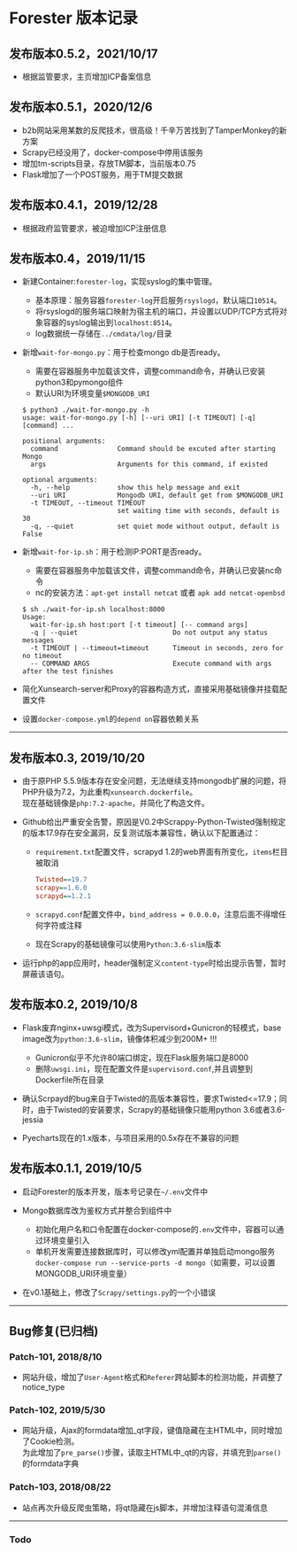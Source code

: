 # Forester 版本记录

## 发布版本0.5.2，2021/10/17

- 根据监管要求，主页增加ICP备案信息

## 发布版本0.5.1，2020/12/6

- b2b网站采用某数的反爬技术，很高级！千辛万苦找到了TamperMonkey的新方案
- Scrapy已经没用了，docker-compose中停用该服务
- 增加tm-scripts目录，存放TM脚本，当前版本0.75
- Flask增加了一个POST服务，用于TM提交数据

## 发布版本0.4.1，2019/12/28

- 根据政府监管要求，被迫增加ICP注册信息

## 发布版本0.4，2019/11/15

- 新建Container:`forester-log`，实现syslog的集中管理。
  - 基本原理：服务容器`forester-log`开启服务`rsyslogd`，默认端口`10514`。
  - 将rsyslogd的服务端口映射为宿主机的端口，并设置以UDP/TCP方式将对象容器的syslog输出到`localhost:8514`。
  - log数据统一存储在`../cmdata/log/`目录

- 新增`wait-for-mongo.py`：用于检查mongo db是否ready。  
  - 需要在容器服务中加载该文件，调整command命令，并确认已安装python3和pymongo组件
  - 默认URI为环境变量`$MONGODB_URI`
  
  ``` console
  $ python3 ./wait-for-mongo.py -h
  usage: wait-for-mongo.py [-h] [--uri URI] [-t TIMEOUT] [-q] [command] ...

  positional arguments:
    command               Command should be excuted after starting Mongo
    args                  Arguments for this command, if existed

  optional arguments:
    -h, --help            show this help message and exit
    --uri URI             Mongodb URI, default get from $MONGODB_URI
    -t TIMEOUT, --timeout TIMEOUT
                          set waiting time with seconds, default is 30
    -q, --quiet           set quiet mode without output, default is False
  ```

- 新增`wait-for-ip.sh`：用于检测IP:PORT是否ready。
  - 需要在容器服务中加载该文件，调整command命令，并确认已安装nc命令
  - nc的安装方法：`apt-get install netcat` 或者 `apk add netcat-openbsd`
  
  ``` console
  $ sh ./wait-for-ip.sh localhost:8000
  Usage:
    wait-for-ip.sh host:port [-t timeout] [-- command args]
    -q | --quiet                        Do not output any status messages
    -t TIMEOUT | --timeout=timeout      Timeout in seconds, zero for no timeout
    -- COMMAND ARGS                     Execute command with args after the test finishes
  ```
  
- 简化Xunsearch-server和Proxy的容器构造方式，直接采用基础镜像并挂载配置文件
- 设置`docker-compose.yml`的`depend on`容器依赖关系

---

## 发布版本0.3, 2019/10/20

- 由于原PHP 5.5.9版本存在安全问题，无法继续支持mongodb扩展的问题，将PHP升级为7.2，为此重构`xunsearch.dockerfile`。  
    现在基础镜像是`php:7.2-apache`，并简化了构造文件。
- Github给出严重安全告警，原因是V0.2中Scrappy-Python-Twisted强制规定的版本17.9存在安全漏洞，反复测试版本兼容性，确认以下配置通过：

  - `requirement.txt`配置文件，scrapyd 1.2的web界面有所变化，`items`栏目被取消

    ``` ini
    Twisted==19.7
    scrapy==1.6.0
    scrapyd==1.2.1
    ```

  - `scrapyd.conf`配置文件中，`bind_address = 0.0.0.0`，注意后面不得增任何字符或注释
  - 现在Scrapy的基础镜像可以使用`Python:3.6-slim`版本
  
- 运行php的app应用时，header强制定义`content-type`时给出提示告警，暂时屏蔽该语句。

## 发布版本0.2, 2019/10/8

- Flask废弃nginx+uwsgi模式，改为Supervisord+Gunicron的轻模式，base image改为`python:3.6-slim`，镜像体积减少到200M+ !!!  
  - Gunicron似乎不允许80端口绑定，现在Flask服务端口是8000  
  - 删除`uwsgi.ini`，现在配置文件是`supervisord.conf`,并且调整到Dockerfile所在目录  

- 确认Scrpayd的bug来自于Twisted的高版本兼容性，要求Twisted<=17.9；同时，由于Twisted的安装要求，Scrapy的基础镜像只能用python 3.6或者3.6-jessia

- Pyecharts现在的1.x版本，与项目采用的0.5x存在不兼容的问题

## 发布版本0.1.1, 2019/10/5

- 启动Forester的版本开发，版本号记录在`~/.env`文件中
  
- Mongo数据库改为鉴权方式并整合到组件中
  - 初始化用户名和口令配置在docker-compose的`.env`文件中，容器可以通过环境变量引入  
  - 单机开发需要连接数据库时，可以修改yml配置并单独启动mongo服务`docker-compose run --service-ports -d mongo`（如需要，可以设置MONGODB_URI环境变量）

- 在v0.1基础上，修改了`Scrapy/settings.py`的一个小错误

---

## Bug修复(已归档)

### Patch-101, 2018/8/10

- 网站升级，增加了`User-Agent`格式和`Referer`跨站脚本的检测功能，并调整了notice_type
  
### Patch-102, 2019/5/30

- 网站升级，Ajax的formdata增加_qt字段，键值隐藏在主HTML中，同时增加了Cookie检测。  
为此增加了`pre_parse()`步骤，读取主HTML中_qt的内容，并填充到`parse()`的formdata字典

### Patch-103, 2018/08/22

- 站点再次升级反爬虫策略，将qt隐藏在js脚本，并增加注释语句混淆信息

---

### Todo

